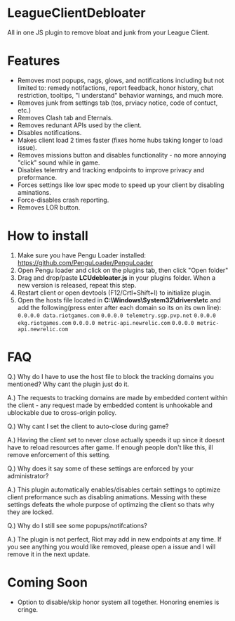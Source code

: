 # LeagueClientDebloater
All in one JS plugin to remove bloat and junk from your League Client.

# Features
* Removes most popups, nags, glows, and notifications including but not limited to: remedy notifactions, report feedback, honor history, chat restriction, tooltips, "I understand" behavior warnings, and much more.
* Removes junk from settings tab (tos, prviacy notice, code of contuct, etc.)
* Removes Clash tab and Eternals.
* Removes redunant APIs used by the client.
* Disables notifications.
* Makes client load 2 times faster (fixes home hubs taking longer to load issue).
* Removes missions button and disables functionality - no more annoying "click" sound while in game.
* Disables telemtry and tracking endpoints to improve privacy and preformance.
* Forces settings like low spec mode to speed up your client by disabling aminations.
* Force-disables crash reporting.
* Removes LOR button.
  
# How to install
1) Make sure you have Pengu Loader installed: https://github.com/PenguLoader/PenguLoader
2) Open Pengu loader and click on the plugins tab, then click "Open folder"
3) Drag and drop/paste **LCUdebloater.js** in your plugins folder. When a new version is released, repeat this step.
4) Restart client or open devtools (F12/Crtl+Shift+I) to initialize plugin.
5) Open the hosts file located in **C:\Windows\System32\drivers\etc** and add the following(press enter after each domain so its on its own line): `0.0.0.0 data.riotgames.com` `0.0.0.0 telemetry.sgp.pvp.net` `0.0.0.0 ekg.riotgames.com` `0.0.0.0 metric-api.newrelic.com` `0.0.0.0 metric-api.newrelic.com`

# FAQ

Q.) Why do I have to use the host file to block the tracking domains you mentioned? Why cant the plugin just do it.

A.) The requests to tracking domains are made by embedded content within the client - any request made by embedded content is unhookable and ublockable due to cross-origin policy.

Q.) Why cant I set the client to auto-close during game?

A.) Having the client set to never close actually speeds it up since it doesnt have to reload resources after game. If enough people don't like this, ill remove enforcement of this setting.

Q.) Why does it say some of these settings are enforced by your administrator?

A.) This plugin automatically enables/disables certain settings to optimize client preformance such as disabling animations. Messing with these settings defeats the whole purpose of optimzing the client so thats why they are locked.

Q.) Why do I still see some popups/notifcations?

A.) The plugin is not perfect, Riot may add in new endpoints at any time. If you see anything you would like removed, please open a issue and I will remove it in the next update.

# Coming Soon
* Option to disable/skip honor system all together. Honoring enemies is cringe.
